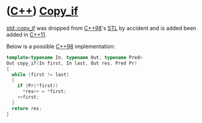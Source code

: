 # ([C++](Cpp.md)) [Copy_if](CppCopy_if.md)

[std::copy_if](CppStdCopy_if.md) was dropped from [C++98](Cpp98.md)'s 
[STL](CppStl.md) by accident and is added been added in [C++11](Cpp11.md).

Below is a possible [C++98](Cpp98.md) implementation:

```c++
template<typename In, typename Out, typename Pred>
Out copy_if(In first, In last, Out res, Pred Pr)
{
  while (first != last) 
  {
    if (Pr(*first))
      *res++ = *first;
    ++first;
  }
  return res;
}
```